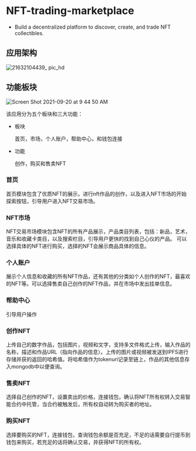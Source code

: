 # NFT-trading-marketplace
 * Build a decentralized platform to discover, create, and trade NFT collectibles.
## 应用架构
  ![21632104439_ pic_hd](https://user-images.githubusercontent.com/59059785/133951687-03fbc0e5-350d-4200-a7e0-b17635940c7c.jpg)
  
  
  
  
## 功能板块
  ![Screen Shot 2021-09-20 at 9 44 50 AM](https://user-images.githubusercontent.com/59059785/133950522-4c89256e-5087-4559-9060-b76632f22502.png)

  该应用分为五个板块和三大功能：
- 板块

  首页，市场，个人账户，帮助中心，和钱包连接
- 功能

  创作，购买和售卖NFT
### 首页
首页模块包含了优质NFT的展示，进行nft作品的创作，以及进入NFT市场的开始探索按钮，引导用户进入NFT交易市场。
### NFT市场
NFT交易市场模块包含NFT的所有产品展示，产品类目列表，包括：新品，艺术，音乐和收藏卡类目，以及搜索栏目，引导用户更快的找到自己心仪的产品。
可以选择具体的NFT进行购买，选择的NFT会展示商品具体的信息。
### 个人账户
展示个人信息和收藏的所有NFT作品，还有其他的分类如个人创作的NFT，最喜欢的NFT等。可以选择售卖自己创作的NFT作品，并在市场中发出挂单信息。
### 帮助中心
引导用户操作

### 创作NFT
上传自己的数字作品，包括图片，视频和文字，支持多文件格式上传，输入作品的名称，描述和作品URL（指向作品的信息）。上传的图片或视频被发送到IPFS进行存储并获的返回的哈希值。将哈希值作为tokenuri记录至链上，作品的其他信息存入mongodb中以便查询。
### 售卖NFT
选择自己创作的NFT，设置卖出的价格，连接钱包，确认将NFT所有权转入交易智能合约中托管，当合约被触发后，所有权自动转为购买者的地址。
### 购买NFT
选择要购买的NFT，连接钱包，查询钱包余额是否充足，不足的话需要自行提币到钱包来购买，若充足的话将确认交易，并获得NFT的所有权。
